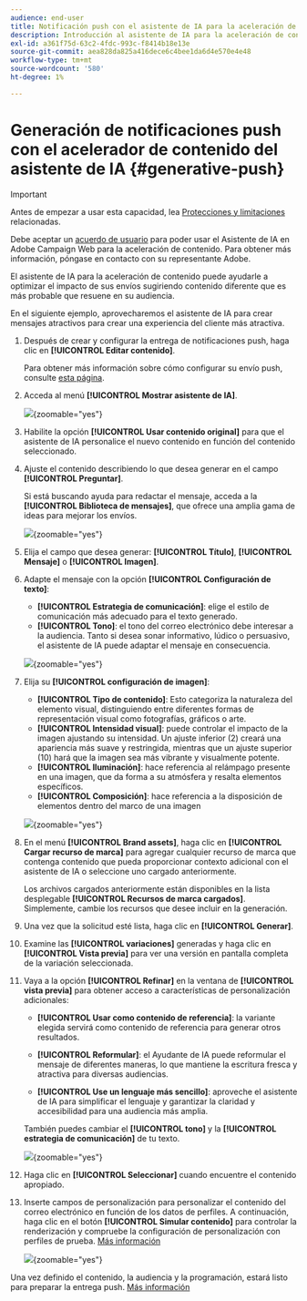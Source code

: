 ```yaml
---
audience: end-user
title: Notificación push con el asistente de IA para la aceleración de contenido
description: Introducción al asistente de IA para la aceleración de contenido
exl-id: a361f75d-63c2-4fdc-993c-f8414b18e13e
source-git-commit: aea828da825a416dece6c4bee1da6d4e570e4e48
workflow-type: tm+mt
source-wordcount: '580'
ht-degree: 1%

---
```


# Generación de notificaciones push con el acelerador de contenido del asistente de IA {#generative-push}

>[!IMPORTANT]
>
>Antes de empezar a usar esta capacidad, lea [Protecciones y limitaciones](generative-gs.md#generative-guardrails) relacionadas.
></br>
>
>Debe aceptar un [acuerdo de usuario](https://www.adobe.com/legal/licenses-terms/adobe-dx-gen-ai-user-guidelines.html) para poder usar el Asistente de IA en Adobe Campaign Web para la aceleración de contenido. Para obtener más información, póngase en contacto con su representante Adobe.

El asistente de IA para la aceleración de contenido puede ayudarle a optimizar el impacto de sus envíos sugiriendo contenido diferente que es más probable que resuene en su audiencia.

En el siguiente ejemplo, aprovecharemos el asistente de IA para crear mensajes atractivos para crear una experiencia del cliente más atractiva.

1. Después de crear y configurar la entrega de notificaciones push, haga clic en **[!UICONTROL Editar contenido]**.

   Para obtener más información sobre cómo configurar su envío push, consulte [esta página](../push/create-push.md).

1. Acceda al menú **[!UICONTROL Mostrar asistente de IA]**.

   ![](assets/push-genai-1.png){zoomable="yes"}

1. Habilite la opción **[!UICONTROL Usar contenido original]** para que el asistente de IA personalice el nuevo contenido en función del contenido seleccionado.

1. Ajuste el contenido describiendo lo que desea generar en el campo **[!UICONTROL Preguntar]**.

   Si está buscando ayuda para redactar el mensaje, acceda a la **[!UICONTROL Biblioteca de mensajes]**, que ofrece una amplia gama de ideas para mejorar los envíos.

   ![](assets/push-genai-2.png){zoomable="yes"}

1. Elija el campo que desea generar: **[!UICONTROL Título]**, **[!UICONTROL Mensaje]** o **[!UICONTROL Imagen]**.

1. Adapte el mensaje con la opción **[!UICONTROL Configuración de texto]**:

   * **[!UICONTROL Estrategia de comunicación]**: elige el estilo de comunicación más adecuado para el texto generado.
   * **[!UICONTROL Tono]**: el tono del correo electrónico debe interesar a la audiencia. Tanto si desea sonar informativo, lúdico o persuasivo, el asistente de IA puede adaptar el mensaje en consecuencia.

   ![](assets/push-genai-3.png){zoomable="yes"}

1. Elija su **[!UICONTROL configuración de imagen]**:

   * **[!UICONTROL Tipo de contenido]**: Esto categoriza la naturaleza del elemento visual, distinguiendo entre diferentes formas de representación visual como fotografías, gráficos o arte.
   * **[!UICONTROL Intensidad visual]**: puede controlar el impacto de la imagen ajustando su intensidad. Un ajuste inferior (2) creará una apariencia más suave y restringida, mientras que un ajuste superior (10) hará que la imagen sea más vibrante y visualmente potente.
   * **[!UICONTROL Iluminación]**: hace referencia al relámpago presente en una imagen, que da forma a su atmósfera y resalta elementos específicos.
   * **[!UICONTROL Composición]**: hace referencia a la disposición de elementos dentro del marco de una imagen

   ![](assets/push-genai-4.png){zoomable="yes"}

1. En el menú **[!UICONTROL Brand assets]**, haga clic en **[!UICONTROL Cargar recurso de marca]** para agregar cualquier recurso de marca que contenga contenido que pueda proporcionar contexto adicional con el asistente de IA o seleccione uno cargado anteriormente.

   Los archivos cargados anteriormente están disponibles en la lista desplegable **[!UICONTROL Recursos de marca cargados]**. Simplemente, cambie los recursos que desee incluir en la generación.

1. Una vez que la solicitud esté lista, haga clic en **[!UICONTROL Generar]**.

1. Examine las **[!UICONTROL variaciones]** generadas y haga clic en **[!UICONTROL Vista previa]** para ver una versión en pantalla completa de la variación seleccionada.

1. Vaya a la opción **[!UICONTROL Refinar]** en la ventana de **[!UICONTROL vista previa]** para obtener acceso a características de personalización adicionales:

   * **[!UICONTROL Usar como contenido de referencia]**: la variante elegida servirá como contenido de referencia para generar otros resultados.

   * **[!UICONTROL Reformular]**: el Ayudante de IA puede reformular el mensaje de diferentes maneras, lo que mantiene la escritura fresca y atractiva para diversas audiencias.

   * **[!UICONTROL Use un lenguaje más sencillo]**: aproveche el asistente de IA para simplificar el lenguaje y garantizar la claridad y accesibilidad para una audiencia más amplia.

   También puedes cambiar el **[!UICONTROL tono]** y la **[!UICONTROL estrategia de comunicación]** de tu texto.

   ![](assets/push-genai-5.png){zoomable="yes"}

1. Haga clic en **[!UICONTROL Seleccionar]** cuando encuentre el contenido apropiado.

1. Inserte campos de personalización para personalizar el contenido del correo electrónico en función de los datos de perfiles. A continuación, haga clic en el botón **[!UICONTROL Simular contenido]** para controlar la renderización y compruebe la configuración de personalización con perfiles de prueba. [Más información](../preview-test/preview-content.md)

   ![](assets/push-genai-6.png){zoomable="yes"}

Una vez definido el contenido, la audiencia y la programación, estará listo para preparar la entrega push. [Más información](../monitor/prepare-send.md)

